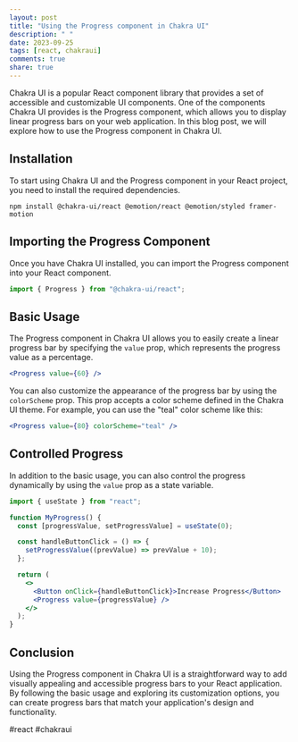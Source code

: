 ```yaml
---
layout: post
title: "Using the Progress component in Chakra UI"
description: " "
date: 2023-09-25
tags: [react, chakraui]
comments: true
share: true
---
```


Chakra UI is a popular React component library that provides a set of accessible and customizable UI components. One of the components Chakra UI provides is the Progress component, which allows you to display linear progress bars on your web application. In this blog post, we will explore how to use the Progress component in Chakra UI.

## Installation

To start using Chakra UI and the Progress component in your React project, you need to install the required dependencies.

```shell
npm install @chakra-ui/react @emotion/react @emotion/styled framer-motion
```

## Importing the Progress Component

Once you have Chakra UI installed, you can import the Progress component into your React component.

```javascript
import { Progress } from "@chakra-ui/react";
```

## Basic Usage

The Progress component in Chakra UI allows you to easily create a linear progress bar by specifying the `value` prop, which represents the progress value as a percentage.

```jsx
<Progress value={60} />
```

You can also customize the appearance of the progress bar by using the `colorScheme` prop. This prop accepts a color scheme defined in the Chakra UI theme. For example, you can use the "teal" color scheme like this:

```jsx
<Progress value={80} colorScheme="teal" />
```

## Controlled Progress

In addition to the basic usage, you can also control the progress dynamically by using the `value` prop as a state variable.

```jsx
import { useState } from "react";

function MyProgress() {
  const [progressValue, setProgressValue] = useState(0);

  const handleButtonClick = () => {
    setProgressValue((prevValue) => prevValue + 10);
  };

  return (
    <>
      <Button onClick={handleButtonClick}>Increase Progress</Button>
      <Progress value={progressValue} />
    </>
  );
}
```

## Conclusion

Using the Progress component in Chakra UI is a straightforward way to add visually appealing and accessible progress bars to your React application. By following the basic usage and exploring its customization options, you can create progress bars that match your application's design and functionality.

#react #chakraui